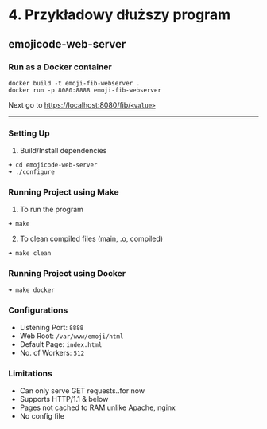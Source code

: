 
# 4. Przykładowy dłuższy program

## emojicode-web-server

### Run as a Docker container
```terminal
docker build -t emoji-fib-webserver .
docker run -p 8080:8888 emoji-fib-webserver
```

Next go to [https://localhost:8080/fib/`<value>`](https://localhost:8080/fib/3)


***

### Setting Up
1. Build/Install dependencies
```console
➜ cd emojicode-web-server
➜ ./configure
```

### Running Project using Make
1. To run the program
```console
➜ make
```
2. To clean compiled files (main, .o, compiled)
```console
➜ make clean
```

### Running Project using Docker
```console
➜ make docker
```

### Configurations
- Listening Port: `8888`
- Web Root: `/var/www/emoji/html`
- Default Page: `index.html`
- No. of Workers: `512`

### Limitations
- Can only serve GET requests..for now
- Supports HTTP/1.1 & below
- Pages not cached to RAM unlike Apache, nginx
- No config file